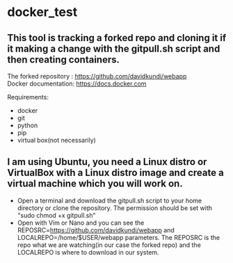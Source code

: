 # docker_test

## This tool is tracking a forked repo and cloning it if it making a change with the gitpull.sh script and then creating containers.

The forked repository : https://github.com/davidkundi/webapp \
Docker documentation: https://docs.docker.com

Requirements: 
- docker
- git
- python
- pip
- virtual box(not necessarily)

## I am using Ubuntu, you need a Linux distro or VirtualBox with a Linux distro image and create a virtual machine which you will work on.

- Open a terminal and download the gitpull.sh script to your home directory or clone the repository. The permission should be set with "sudo chmod +x gitpull.sh"
- Open with Vim or Nano and you can see the REPOSRC=https://github.com/davidkundi/webapp and LOCALREPO=/home/$USER/webapp parameters. The REPOSRC is the repo what we are watching(in our case the forked repo) and the LOCALREPO is where to download in our system. 
